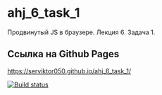 # ahj_6_task_1
Продвинутый JS в браузере. Лекция 6. Задача 1.

## Ссылка на Github Pages
https://serviktor050.github.io/ahj_6_task_1/

[![Build status](https://ci.appveyor.com/api/projects/status/c4pmd7agshd5nkis?svg=true)](https://ci.appveyor.com/project/serviktor050/ahj-6-task-1)
